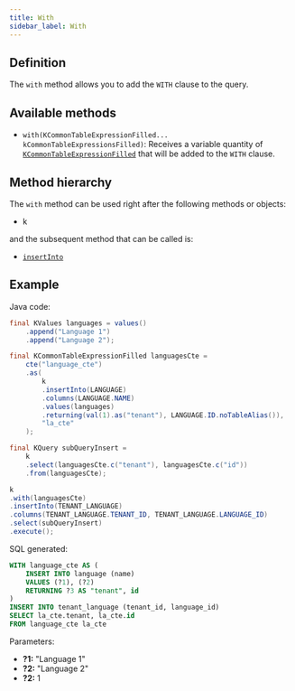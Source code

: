```yaml
---
title: With
sidebar_label: With
---
```


## Definition

The `with` method allows you to add the `WITH` clause to the query.

## Available methods

- `with(KCommonTableExpressionFilled... kCommonTableExpressionsFilled)`: Receives a variable quantity of [`KCommonTableExpressionFilled`](/docs/misc/cte) that will be added to the `WITH` clause.

## Method hierarchy

The `with` method can be used right after the following methods or objects:

- k

and the subsequent method that can be called is:

- [`insertInto`](/docs/insert-statement/insert-into/)

## Example

Java code:

```java
final KValues languages = values()
    .append("Language 1")
    .append("Language 2");

final KCommonTableExpressionFilled languagesCte = 
    cte("language_cte")
    .as(
        k
        .insertInto(LANGUAGE)
        .columns(LANGUAGE.NAME)
        .values(languages)
        .returning(val(1).as("tenant"), LANGUAGE.ID.noTableAlias()),
        "la_cte"
    );

final KQuery subQueryInsert = 
    k
    .select(languagesCte.c("tenant"), languagesCte.c("id"))
    .from(languagesCte);

k
.with(languagesCte)
.insertInto(TENANT_LANGUAGE)
.columns(TENANT_LANGUAGE.TENANT_ID, TENANT_LANGUAGE.LANGUAGE_ID)
.select(subQueryInsert)
.execute();
```

SQL generated:

```sql
WITH language_cte AS (
    INSERT INTO language (name)
    VALUES (?1), (?2)
    RETURNING ?3 AS "tenant", id
)
INSERT INTO tenant_language (tenant_id, language_id)
SELECT la_cte.tenant, la_cte.id
FROM language_cte la_cte
```

Parameters:

- **?1:** "Language 1"
- **?2:** "Language 2"
- **?2:** 1